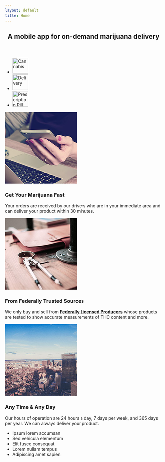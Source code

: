 ```yaml
---
layout: default
title: Home
---
```


<!-- One -->
<section id="one" class="wrapper style2 special">
	<header class="major">
		<h2>A mobile app for on-demand marijuana delivery</h2>
	</header>
	<ul class="icons major">
		<li><img src="https://png.icons8.com/cannabis/ios7/50" title="Cannabis" width="50" height="50"></li>
		<li><img src="https://png.icons8.com/delivery/ios7/50" title="Delivery" width="50" height="50"></li>
		<li><img src="https://png.icons8.com/prescription-pill-bottle/ios7/50" title="Prescription Pill Bottle" width="50" height="50"></li>
	</ul>
</section>

<!-- Two -->
<section id="two" class="wrapper">
	<div class="inner alt">
		<section class="spotlight">
			<div class="image"><img src="assets/images/pic01.jpg" alt="" /></div>
			<div class="content">
				<h3>Get Your Marijuana Fast</h3>
				<p>Your orders are received by our drivers who are in your immediate area and can deliver your product within 30 minutes.</p>
			</div>
		</section>
		<section class="spotlight">
			<div class="image"><img src="assets/images/pic02.jpg" alt="" /></div>
			<div class="content">
				<h3>From Federally Trusted Sources</h3>
				<p>We only buy and sell from <b><a href="https://www.canada.ca/en/health-canada/services/drugs-health-products/medical-use-marijuana/licensed-producers/authorized-licensed-producers-medical-purposes.html" target="_blank">Federally Licensed Producers</a></b> whose products are tested to show accurate measurements of THC content and more.</p>
			</div>
		</section>
		<section class="spotlight">
			<div class="image"><img src="assets/images/pic03.jpg" alt="" /></div>
			<div class="content">
				<h3>Any Time & Any  Day</h3>
				<p>Our hours of operation are 24 hours a day, 7 days per week, and 365 days per year. We can always deliver your product.</p>
			</div>
		</section>
		<section class="special">
			<ul class="icons labeled">
				<li><span class="icon fa-camera-retro"><span class="label">Ipsum lorem accumsan</span></span></li>
				<li><span class="icon fa-refresh"><span class="label">Sed vehicula elementum</span></span></li>
				<li><span class="icon fa-cloud"><span class="label">Elit fusce consequat</span></span></li>
				<li><span class="icon fa-code"><span class="label">Lorem nullam tempus</span></span></li>
				<li><span class="icon fa-desktop"><span class="label">Adipiscing amet sapien</span></span></li>
			</ul>
		</section>
	</div>
</section>

<!--
<section id="four" class="wrapper">
	<div class="inner">

		<header class="major">
			<h2>Elements</h2>
		</header>

		<section>
			<h4>Text</h4>
			<p>This is <b>bold</b> and this is <strong>strong</strong>. This is <i>italic</i> and this is <em>emphasized</em>.
			This is <sup>superscript</sup> text and this is <sub>subscript</sub> text.
			This is <u>underlined</u> and this is code: <code>for (;;) { ... }</code>. Finally, <a href="#">this is a link</a>.</p>
			<hr />
			<header>
				<h4>Heading with a Subtitle</h4>
				<p>Lorem ipsum dolor sit amet nullam id egestas urna aliquam</p>
			</header>
			<p>Nunc lacinia ante nunc ac lobortis. Interdum adipiscing gravida odio porttitor sem non mi integer non faucibus ornare mi ut ante amet placerat aliquet. Volutpat eu sed ante lacinia sapien lorem accumsan varius montes viverra nibh in adipiscing blandit tempus accumsan.</p>
			<header>
				<h5>Heading with a Subtitle</h5>
				<p>Lorem ipsum dolor sit amet nullam id egestas urna aliquam</p>
			</header>
			<p>Nunc lacinia ante nunc ac lobortis. Interdum adipiscing gravida odio porttitor sem non mi integer non faucibus ornare mi ut ante amet placerat aliquet. Volutpat eu sed ante lacinia sapien lorem accumsan varius montes viverra nibh in adipiscing blandit tempus accumsan.</p>
			<hr />
			<h2>Heading Level 2</h2>
			<h3>Heading Level 3</h3>
			<h4>Heading Level 4</h4>
			<h5>Heading Level 5</h5>
			<h6>Heading Level 6</h6>
			<hr />
			<h5>Blockquote</h5>
			<blockquote>Fringilla nisl. Donec accumsan interdum nisi, quis tincidunt felis sagittis eget tempus euismod. Vestibulum ante ipsum primis in faucibus vestibulum. Blandit adipiscing eu felis iaculis volutpat ac adipiscing accumsan faucibus. Vestibulum ante ipsum primis in faucibus lorem ipsum dolor sit amet nullam adipiscing eu felis.</blockquote>
			<h5>Preformatted</h5>
			<pre><code>i = 0;

while (!deck.isInOrder()) {
print 'Iteration ' + i;
deck.shuffle();
i++;
}

print 'It took ' + i + ' iterations to sort the deck.';</code></pre>
		</section>

		<section>
			<h4>Lists</h4>
			<div class="row">
				<div class="6u 12u$(medium)">
					<h5>Unordered</h5>
					<ul>
						<li>Dolor pulvinar etiam.</li>
						<li>Sagittis adipiscing.</li>
						<li>Felis enim feugiat.</li>
					</ul>
					<h5>Alternate</h5>
					<ul class="alt">
						<li>Dolor pulvinar etiam.</li>
						<li>Sagittis adipiscing.</li>
						<li>Felis enim feugiat.</li>
					</ul>
				</div>
				<div class="6u$ 12u$(medium)">
					<h5>Ordered</h5>
					<ol>
						<li>Dolor pulvinar etiam.</li>
						<li>Etiam vel felis viverra.</li>
						<li>Felis enim feugiat.</li>
						<li>Dolor pulvinar etiam.</li>
						<li>Etiam vel felis lorem.</li>
						<li>Felis enim et feugiat.</li>
					</ol>
					<h5>Icons</h5>
					<ul class="icons">
						<li><a href="#" class="icon fa-twitter"><span class="label">Twitter</span></a></li>
						<li><a href="#" class="icon fa-facebook"><span class="label">Facebook</span></a></li>
						<li><a href="#" class="icon fa-instagram"><span class="label">Instagram</span></a></li>
						<li><a href="#" class="icon fa-github"><span class="label">Github</span></a></li>
					</ul>
				</div>
			</div>
			<h5>Actions</h5>
			<div class="row">
				<div class="6u 12u$(medium)">
					<ul class="actions">
						<li><a href="#" class="button special">Default</a></li>
						<li><a href="#" class="button">Default</a></li>
					</ul>
					<ul class="actions small">
						<li><a href="#" class="button special small">Small</a></li>
						<li><a href="#" class="button small">Small</a></li>
					</ul>
					<ul class="actions vertical">
						<li><a href="#" class="button special">Default</a></li>
						<li><a href="#" class="button">Default</a></li>
					</ul>
					<ul class="actions vertical small">
						<li><a href="#" class="button special small">Small</a></li>
						<li><a href="#" class="button small">Small</a></li>
					</ul>
				</div>
				<div class="6u 12u$(medium)">
					<ul class="actions vertical">
						<li><a href="#" class="button special fit">Default</a></li>
						<li><a href="#" class="button fit">Default</a></li>
					</ul>
					<ul class="actions vertical small">
						<li><a href="#" class="button special small fit">Small</a></li>
						<li><a href="#" class="button small fit">Small</a></li>
					</ul>
				</div>
			</div>
		</section>

		<section>
			<h4>Table</h4>
			<h5>Default</h5>
			<div class="table-wrapper">
				<table>
					<thead>
						<tr>
							<th>Name</th>
							<th>Description</th>
							<th>Price</th>
						</tr>
					</thead>
					<tbody>
						<tr>
							<td>Item One</td>
							<td>Ante turpis integer aliquet porttitor.</td>
							<td>29.99</td>
						</tr>
						<tr>
							<td>Item Two</td>
							<td>Vis ac commodo adipiscing arcu aliquet.</td>
							<td>19.99</td>
						</tr>
						<tr>
							<td>Item Three</td>
							<td> Morbi faucibus arcu accumsan lorem.</td>
							<td>29.99</td>
						</tr>
						<tr>
							<td>Item Four</td>
							<td>Vitae integer tempus condimentum.</td>
							<td>19.99</td>
						</tr>
						<tr>
							<td>Item Five</td>
							<td>Ante turpis integer aliquet porttitor.</td>
							<td>29.99</td>
						</tr>
					</tbody>
					<tfoot>
						<tr>
							<td colspan="2"></td>
							<td>100.00</td>
						</tr>
					</tfoot>
				</table>
			</div>

			<h5>Alternate</h5>
			<div class="table-wrapper">
				<table class="alt">
					<thead>
						<tr>
							<th>Name</th>
							<th>Description</th>
							<th>Price</th>
						</tr>
					</thead>
					<tbody>
						<tr>
							<td>Item One</td>
							<td>Ante turpis integer aliquet porttitor.</td>
							<td>29.99</td>
						</tr>
						<tr>
							<td>Item Two</td>
							<td>Vis ac commodo adipiscing arcu aliquet.</td>
							<td>19.99</td>
						</tr>
						<tr>
							<td>Item Three</td>
							<td> Morbi faucibus arcu accumsan lorem.</td>
							<td>29.99</td>
						</tr>
						<tr>
							<td>Item Four</td>
							<td>Vitae integer tempus condimentum.</td>
							<td>19.99</td>
						</tr>
						<tr>
							<td>Item Five</td>
							<td>Ante turpis integer aliquet porttitor.</td>
							<td>29.99</td>
						</tr>
					</tbody>
					<tfoot>
						<tr>
							<td colspan="2"></td>
							<td>100.00</td>
						</tr>
					</tfoot>
				</table>
			</div>
		</section>

		<section>
			<h4>Buttons</h4>
			<ul class="actions">
				<li><a href="#" class="button special">Special</a></li>
				<li><a href="#" class="button">Default</a></li>
			</ul>
			<ul class="actions">
				<li><a href="#" class="button big">Big</a></li>
				<li><a href="#" class="button">Default</a></li>
				<li><a href="#" class="button small">Small</a></li>
			</ul>
			<ul class="actions fit">
				<li><a href="#" class="button fit">Fit</a></li>
				<li><a href="#" class="button special fit">Fit</a></li>
				<li><a href="#" class="button fit">Fit</a></li>
			</ul>
			<ul class="actions fit small">
				<li><a href="#" class="button special fit small">Fit + Small</a></li>
				<li><a href="#" class="button fit small">Fit + Small</a></li>
				<li><a href="#" class="button special fit small">Fit + Small</a></li>
			</ul>
			<ul class="actions">
				<li><a href="#" class="button special icon fa-download">Icon</a></li>
				<li><a href="#" class="button icon fa-download">Icon</a></li>
			</ul>
			<ul class="actions">
				<li><span class="button special disabled">Disabled</span></li>
				<li><span class="button disabled">Disabled</span></li>
			</ul>
		</section>

		<section>
			<h4>Form</h4>
			<form method="post" action="#">
				<div class="row uniform">
					<div class="6u 12u$(xsmall)">
						<input type="text" name="demo-name" id="demo-name" value="" placeholder="Name" />
					</div>
					<div class="6u$ 12u$(xsmall)">
						<input type="email" name="demo-email" id="demo-email" value="" placeholder="Email" />
					</div>
					<div class="12u$">
						<div class="select-wrapper">
							<select name="demo-category" id="demo-category">
								<option value="">- Category -</option>
								<option value="1">Manufacturing</option>
								<option value="1">Shipping</option>
								<option value="1">Administration</option>
								<option value="1">Human Resources</option>
							</select>
						</div>
					</div>
					<div class="4u 12u$(small)">
						<input type="radio" id="demo-priority-low" name="demo-priority" checked>
						<label for="demo-priority-low">Low</label>
					</div>
					<div class="4u 12u$(small)">
						<input type="radio" id="demo-priority-normal" name="demo-priority">
						<label for="demo-priority-normal">Normal</label>
					</div>
					<div class="4u$ 12u$(small)">
						<input type="radio" id="demo-priority-high" name="demo-priority">
						<label for="demo-priority-high">High</label>
					</div>
					<div class="6u 12u$(small)">
						<input type="checkbox" id="demo-copy" name="demo-copy">
						<label for="demo-copy">Email me a copy</label>
					</div>
					<div class="6u$ 12u$(small)">
						<input type="checkbox" id="demo-human" name="demo-human" checked>
						<label for="demo-human">Not a robot</label>
					</div>
					<div class="12u$">
						<textarea name="demo-message" id="demo-message" placeholder="Enter your message" rows="6"></textarea>
					</div>
					<div class="12u$">
						<ul class="actions">
							<li><input type="submit" value="Send Message" class="special" /></li>
							<li><input type="reset" value="Reset" /></li>
						</ul>
					</div>
				</div>
			</form>
		</section>

		<section>
			<h4>Image</h4>
			<h5>Fit</h5>
			<div class="box alt">
				<div class="row uniform">
					<div class="12u"><span class="image fit"><img src="assets/images/pic04.jpg" alt="" /></span></div>
					<div class="4u"><span class="image fit"><img src="assets/images/pic01.jpg" alt="" /></span></div>
					<div class="4u"><span class="image fit"><img src="assets/images/pic02.jpg" alt="" /></span></div>
					<div class="4u"><span class="image fit"><img src="assets/images/pic03.jpg" alt="" /></span></div>
					<div class="4u"><span class="image fit"><img src="assets/images/pic02.jpg" alt="" /></span></div>
					<div class="4u"><span class="image fit"><img src="assets/images/pic03.jpg" alt="" /></span></div>
					<div class="4u"><span class="image fit"><img src="assets/images/pic01.jpg" alt="" /></span></div>
					<div class="4u"><span class="image fit"><img src="assets/images/pic03.jpg" alt="" /></span></div>
					<div class="4u"><span class="image fit"><img src="assets/images/pic01.jpg" alt="" /></span></div>
					<div class="4u"><span class="image fit"><img src="assets/images/pic02.jpg" alt="" /></span></div>
				</div>
			</div>
			<h5>Left &amp; Right</h5>
			<p><span class="image left"><img src="assets/images/pic05.jpg" alt="" /></span>Fringilla nisl. Donec accumsan interdum nisi, quis tincidunt felis sagittis eget. tempus euismod. Vestibulum ante ipsum primis in faucibus vestibulum. Blandit adipiscing eu felis iaculis volutpat ac adipiscing accumsan eu faucibus. Integer ac pellentesque praesent tincidunt felis sagittis eget. tempus euismod. Vestibulum ante ipsum primis in faucibus vestibulum. Blandit adipiscing eu felis iaculis volutpat ac adipiscing accumsan eu faucibus. Integer ac pellentesque praesent. Donec accumsan interdum nisi, quis tincidunt felis sagittis eget. tempus euismod. Vestibulum ante ipsum primis in faucibus vestibulum. Blandit adipiscing eu felis iaculis volutpat ac adipiscing accumsan eu faucibus. Integer ac pellentesque praesent tincidunt felis sagittis eget. tempus euismod. Vestibulum ante ipsum primis in faucibus vestibulum. Blandit adipiscing eu felis iaculis volutpat ac adipiscing accumsan eu faucibus. Integer ac pellentesque praesent. Blandit adipiscing eu felis iaculis volutpat ac adipiscing accumsan eu faucibus. Integer ac pellentesque praesent tincidunt felis sagittis eget. tempus euismod. Vestibulum ante ipsum primis in faucibus vestibulum. Blandit adipiscing eu felis iaculis volutpat ac adipiscing accumsan eu faucibus. Integer ac pellentesque praesent.</p>
			<p><span class="image right"><img src="assets/images/pic05.jpg" alt="" /></span>Fringilla nisl. Donec accumsan interdum nisi, quis tincidunt felis sagittis eget. tempus euismod. Vestibulum ante ipsum primis in faucibus vestibulum. Blandit adipiscing eu felis iaculis volutpat ac adipiscing accumsan eu faucibus. Integer ac pellentesque praesent tincidunt felis sagittis eget. tempus euismod. Vestibulum ante ipsum primis in faucibus vestibulum. Blandit adipiscing eu felis iaculis volutpat ac adipiscing accumsan eu faucibus. Integer ac pellentesque praesent. Donec accumsan interdum nisi, quis tincidunt felis sagittis eget. tempus euismod. Vestibulum ante ipsum primis in faucibus vestibulum. Blandit adipiscing eu felis iaculis volutpat ac adipiscing accumsan eu faucibus. Integer ac pellentesque praesent tincidunt felis sagittis eget. tempus euismod. Vestibulum ante ipsum primis in faucibus vestibulum. Blandit adipiscing eu felis iaculis volutpat ac adipiscing accumsan eu faucibus. Integer ac pellentesque praesent. Blandit adipiscing eu felis iaculis volutpat ac adipiscing accumsan eu faucibus. Integer ac pellentesque praesent tincidunt felis sagittis eget. tempus euismod. Vestibulum ante ipsum primis in faucibus vestibulum. Blandit adipiscing eu felis iaculis volutpat ac adipiscing accumsan eu faucibus. Integer ac pellentesque praesent.</p>
		</section>

	</div>
</section>
-->
